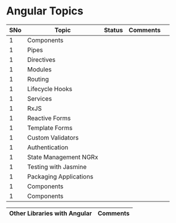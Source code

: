 # Angular Topics
| SNo  | Topic | Status | Comments | | 
| ---  | ---    | ---      | --- | --- |
| 1    | Components | | |
| 1    | Pipes | | |
| 1    | Directives | | |
| 1    | Modules | | |
| 1    | Routing | | |
| 1    | Lifecycle Hooks | | |
| 1    | Services | | |
| 1    | RxJS | | |
| 1    | Reactive Forms | | |
| 1    | Template Forms | | |
| 1    | Custom Validators | | |
| 1    | Authentication | | |
| 1    | State Management NGRx | | |
| 1    | Testing with Jasmine | | |
| 1    | Packaging Applications | | |
| 1    | Components | | |
| 1    | Components | | |


| Other Libraries with Angular  | Comments | 
| ---  | ---    |
